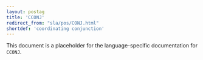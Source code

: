 ```yaml
---
layout: postag
title: 'CCONJ'
redirect_from: "sla/pos/CONJ.html"
shortdef: 'coordinating conjunction'
---
```


This document is a placeholder for the language-specific documentation
for `CCONJ`.
